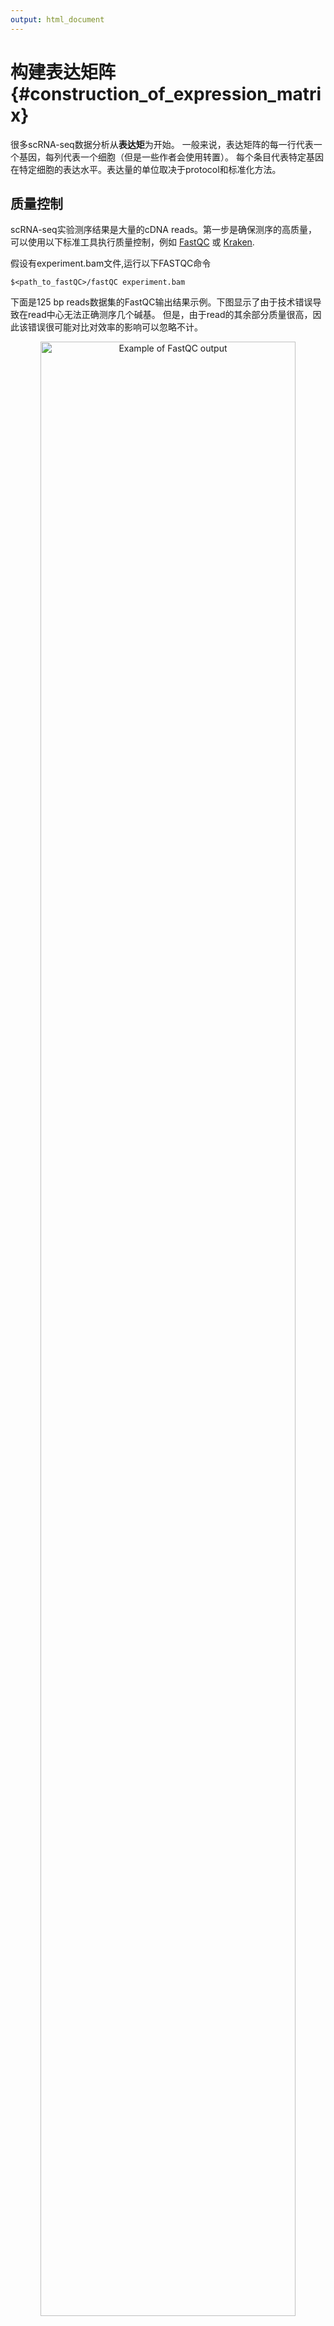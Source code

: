 ```yaml
---
output: html_document
---
```


# 构建表达矩阵 {#construction_of_expression_matrix}



很多scRNA-seq数据分析从**表达矩**为开始。 一般来说，表达矩阵的每一行代表一个基因，每列代表一个细胞（但是一些作者会使用转置）。 每个条目代表特定基因在特定细胞的表达水平。表达量的单位取决于protocol和标准化方法。

## 质量控制

scRNA-seq实验测序结果是大量的cDNA reads。第一步是确保测序的高质量，可以使用以下标准工具执行质量控制，例如 [FastQC](http://www.bioinformatics.babraham.ac.uk/projects/fastqc/) 或 [Kraken](http://www.ebi.ac.uk/research/enright/software/kraken). 

假设有experiment.bam文件,运行以下FASTQC命令
```
$<path_to_fastQC>/fastQC experiment.bam
```

下面是125 bp reads数据集的FastQC输出结果示例。下图显示了由于技术错误导致在read中心无法正确测序几个碱基。 但是，由于read的其余部分质量很高，因此该错误很可能对比对效率的影响可以忽略不计。

<div class="figure" style="text-align: center">
<img src="figures/per_base_quality.png" alt="Example of FastQC output" width="90%" />
<p class="caption">(\#fig:exprs-constr-fastqc)Example of FastQC output</p>
</div>

另外，使用[Integrative Genomics Browser (IGV)](https://www.broadinstitute.org/igv/)或者[SeqMonk](http://www.bioinformatics.babraham.ac.uk/projects/seqmonk/)对数据进行可视化非常有帮助。

## Reads 比对

将reads低质量碱基取出后，把剩下的序列比对到参考基因组上。同样，没有专门为scRNA-seq设计的比对方法。我们可以使用[STAR](https://github.com/alexdobin/STAR)或者[TopHat](https://ccb.jhu.edu/software/tophat/index.shtml)进行比对。对来自有丰富注释信息模式生物(比如小鼠和人)的大型全长转录本数据集，pseudo-alignment方法(比如[Kallisto](https://pachterlab.github.io/kallisto/)，[Salmon](http://salmon.readthedocs.io/en/latest/salmon.html))可能比传统比对方法表现更好。基于drop-seq数据集包含数十万reads，pseudoaligners运行时间比传统比对工具快不止一个量级。

使用STAR比对示例

```
$<path_to_STAR>/STAR --runThreadN 1 --runMode alignReads
--readFilesIn reads1.fq.gz reads2.fq.gz --readFilesCommand zcat --genomeDir <path>
--parametersFiles FileOfMoreParameters.txt --outFileNamePrefix <outpath>/output
```

**注意**, 如果使用了**spike-ins**, 在比对前应将**spike-ins**的DNA序列添加到参考基因组序列中.

**注意**, 当使用UMIs，应该从read序列中取出条形码序列。通常做法是将barcode加到read名称上。

一旦将每个细胞的reads比对到参考基因组，我们需要确保每个细胞有足够数量的read比对到参考基因组。 根据我们的经验，小鼠或人类细胞的reads的map率为60-70％。但是此结果可能会因protocols，read长度和read比对工具参数而异。一般来说，我们希望所有细胞都具有相似的map率，因此应检查并可能删除任何异常值，map率低通常表示污染。

使用Salmon定量基因表达：
```
$<path_to_Salmon>/salmon quant -i salmon_transcript_index -1 reads1.fq.gz -2 reads2.fq.gz -p #threads -l A -g genome.gtf --seqBias --gcBias --posBias
```
**注意**：Salmon或得到估计read counts和估计transcripts per million(tpm), TMP对scRNA-seq长基因的表达进行了过度校正，因此我们建议使用read counts。

## 比对示例

下列直方图显示scRNA-seq实验每个细胞比对reads总数。每个条形代表一个细胞，按照每个细胞的总reads数升序排列。三个红色箭头表示比对覆盖率降低的异常细胞，应该在后续分析中将其去除。黄色箭头表示unmapped reads较多的细胞。在比对质控步骤我们保留这两个细胞，但是在细胞质控时由于高的核糖体RNA reads比例将其移除。

<div class="figure" style="text-align: center">
<img src="figures/Bergiers_exp1_mapping_by_cell.png" alt="Example of the total number of reads mapped to each cell." width="90%" />
<p class="caption">(\#fig:exprs-constr-total-num-cells)Example of the total number of reads mapped to each cell.</p>
</div>

## Mapping QC

将原始测序数据比对到基因组后，需要评估比对的质量。目前有很多方法对比对质量进行评估，包括：rRNA/tRNAs reads数目，uniquely mapping reads比例，跨剪切位点的reads数，转录本read深度。为bulk RNA-seq开发的方法，比如[RSeQC](http://rseqc.sourceforge.net/)也适合单细胞数据：

```
python <RSeQCpath>/geneBody_coverage.py -i input.bam -r genome.bed -o output.txt
python <RSeQCpath>/bam_stat.py -i input.bam -r genome.bed -o output.txt
python <RSeQCpath>/split_bam.py -i input.bam -r rRNAmask.bed -o output.txt
```

然而预期结果依赖于实验protocol，比如很多scRNA-seq方法是用poly-A富集来排除rRNA，但导致read覆盖率具有3'偏好性，即基因的3'区域更容易被检测到。下图展示了测序reads的3'偏好性，以及3个从数据集中移除的异常细胞。

<div class="figure" style="text-align: center">
<img src="figures/Exp1_RSEQC_geneBodyCoverage_plot_Combined.png" alt="Example of the 3' bias in the read coverage." width="90%" />
<p class="caption">(\#fig:exprs-constr-3-bias)Example of the 3' bias in the read coverage.</p>
</div>

## Reads定量

下一步是定量每个细胞的基因表达水平。对于mRNA数据，可以使用针对bulk RNA-seq开发的工具，比如[HT-seq](http://www-huber.embl.de/users/anders/HTSeq/) 或者[FeatureCounts](http://subread.sourceforge.net/)

```
# include multimapping
<featureCounts_path>/featureCounts -O -M -Q 30 -p -a genome.gtf -o outputfile input.bam
# exclude multimapping
<featureCounts_path>/featureCounts -Q 30 -p -a genome.gtf -o outputfile input.bam
```

[Unique molecular identifiers (UMIs)](http://www.nature.com/nmeth/journal/v9/n1/full/nmeth.1778.html) 使得计算分子的绝对数目成为可能，并且在[scRNA-seq](http://www.nature.com/nmeth/journal/v11/n2/full/nmeth.2772.html)非常受欢迎。下一章将讨论如何处理UMIs。



## 唯一分子标识符

感谢来 [EMBL Monterotondo](https://www.embl.it/services/bioinformatics/)的Andreas Buness在本节的合作。

### UMI介绍

UMI是在反转录过程中添加到转录本中的短（4-10bp）随机条形码序列。它们使测序read能够对应到单个转录物，从而去除scRNA-Seq数据扩增噪声和偏差。

<div class="figure" style="text-align: center">
<img src="figures/UMI-Seq-protocol.png" alt="UMI sequencing protocol" width="90%" />
<p class="caption">(\#fig:intro-umi-protocol)UMI sequencing protocol</p>
</div>

当对包含UMI数据测序时，仅对包含UMI的转录本末端进行测序（通常是3'末端）

### 比对条形码序列

由于条形码数量($4^N$,$N$为UMI的长度)比细胞中RNA分子(~$10^6$)数目多，每个barcode通常会连接多个转录本。因此需要barcode和转录本比对位置来鉴定转录本分子。第一步比对UMI reads，推荐使用STAR，因为其运行速度快并且输出高质量BAM比对。此外，比对位置对鉴定转录本新的3'UTR很有帮助。

UMI-sequencing typically consists of paired-end reads where one read from each pair captures the cell and UMI barcodes while the other read consists of exonic sequence from the transcript (Figure \@ref(fig:intro-umi-reads)). Note that trimming and/or filtering to remove reads containing poly-A sequence is recommended to avoid erors due to these read mapping to genes/transcripts with internal poly-A/poly-T sequences.

After processing the reads from a UMI experiment, the following conventions are often used:

1. The UMI is added to the read name of the other paired read. 

2. Reads are sorted into separate files by cell barcode
	+ For extremely large, shallow datasets, the cell barcode may be added to the read name as well to reduce the number of files.

<div class="figure" style="text-align: center">
<img src="figures/UMI-Seq-reads.png" alt="UMI sequencing reads, red lightning bolts represent different fragmentation locations" width="90%" />
<p class="caption">(\#fig:intro-umi-reads)UMI sequencing reads, red lightning bolts represent different fragmentation locations</p>
</div>

### Counting Barcodes

In theory, every unique UMI-transcript pair should represent all reads originating from a single RNA molecule. However, in practice this is frequently not the case and the most common reasons are:

1. __Different UMI does not necessarily mean different molecule__
	+ Due to PCR or sequencing errors, base-pair substitution events can result in new UMI sequences. Longer UMIs give more opportunity for errors to arise and based on estimates from cell barcodes we expect 7-10% of 10bp UMIs to contain at least one error. If not corrected for, this type of error will result in an overestimate of the number of transcripts.

2. __Different transcript does not necessarily mean different molecule__
	+ Mapping errors and/or multimapping reads may result in some UMIs being assigned to the wrong gene/transcript. This type of error will also result in an overestimate of the number of transcripts.

3. __Same UMI does not necessarily mean same molecule__
	+ Biases in UMI frequency and short UMIs can result in the same UMI being attached to different mRNA molecules from the same gene. Thus, the number of transcripts may be underestimated.

<div class="figure" style="text-align: center">
<img src="figures/UMI-Seq-errors.png" alt="Potential Errors in UMIs" width="90%" />
<p class="caption">(\#fig:intro-umi-errors)Potential Errors in UMIs</p>
</div>

### Correcting for Errors

How to best account for errors in UMIs remains an active area of research. The best approaches that we are aware of for resolving the issues mentioned above are:

1. [UMI-tools'](https://github.com/CGATOxford/UMI-tools) directional-adjacency method implements a procedure which considers both the number of mismatches and the relative frequency of similar UMIs to identify likely PCR/sequencing errors.

2. Currently an open question. The problem may be mitigated by removing UMIs with few reads to support their association with a particular transcript, or by removing all multi-mapping reads.

3. Simple saturation (aka "collision probability") correction proposed by [Grun, Kester and van Oudenaarden (2014)](http://www.nature.com/nmeth/journal/v11/n6/full/nmeth.2930.html#methods) to estimate the true number of molecules $M$:

$$M \approx -N*log(1 - \frac{n}{N})$$ 
where N = total number of unique UMI barcodes and n = number of observed barcodes.
 
An important caveat of this method is that it assumes that all UMIs are equally frequent. In most cases this is incorrect, since there is often a bias related to the GC content. 

<div class="figure" style="text-align: center">
<img src="figures/UMI-Seq-amp.png" alt="Per gene amplification rate" width="60%" />
<p class="caption">(\#fig:intro-umi-amp)Per gene amplification rate</p>
</div>

Determining how to best process and use UMIs is currently an active area of research in the bioinformatics community. We are aware of several methods that have recently been developed, including:

* [UMI-tools](https://github.com/CGATOxford/UMI-tools)
* [PoissonUMIs](https://github.com/tallulandrews/PoissonUMIs)
* [zUMIs](https://github.com/sdparekh/zUMIs)
* [dropEst](https://github.com/hms-dbmi/dropEst)

### Downstream Analysis

Current UMI platforms (DropSeq, InDrop, ICell8) exhibit low and highly variable capture efficiency as shown in the figure below. 

<div class="figure" style="text-align: center">
<img src="figures/UMI-Seq-capture.png" alt="Variability in Capture Efficiency" width="70%" />
<p class="caption">(\#fig:intro-umi-capture)Variability in Capture Efficiency</p>
</div>

This variability can introduce strong biases and it needs to be considered in downstream analysis. Recent analyses often pool cells/genes together based on cell-type or biological pathway to increase the power. Robust statistical analyses of this data is still an open research question and it remains to be determined how to best adjust for biases.

__Exercise 1__ We have provided you with UMI counts and read counts from induced pluripotent stem cells generated from three different individuals [@Tung2017-ba] (see: Chapter \@ref(exprs-qc) for details of this dataset).


```r
umi_counts <- read.table("data/tung/molecules.txt", sep = "\t")
read_counts <- read.table("data/tung/reads.txt", sep = "\t")
```
Using this data:

1. Plot the variability in capture efficiency

2. Determine the amplification rate: average number of reads per UMI.



